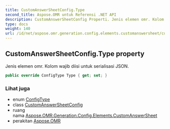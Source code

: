 ```yaml
---
title: CustomAnswerSheetConfig.Type
second_title: Aspose.OMR untuk Referensi .NET API
description: CustomAnswerSheetConfig Properti. Jenis elemen omr. Kolom wajib diisi untuk serialisasi JSON.
type: docs
weight: 140
url: /id/net/aspose.omr.generation.config.elements.customanswersheet/customanswersheetconfig/type/
---
```

## CustomAnswerSheetConfig.Type property

Jenis elemen omr. Kolom wajib diisi untuk serialisasi JSON.

```csharp
public override ConfigType Type { get; set; }
```

### Lihat juga

* enum [ConfigType](../../../aspose.omr.generation.config.enums/configtype/)
* class [CustomAnswerSheetConfig](../)
* ruang nama [Aspose.OMR.Generation.Config.Elements.CustomAnswerSheet](../../customanswersheetconfig/)
* perakitan [Aspose.OMR](../../../)


